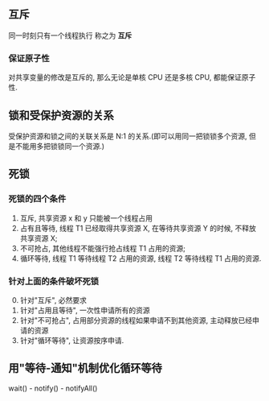 ## 互斥
同一时刻只有一个线程执行 称之为 **互斥**

### 保证原子性
对共享变量的修改是互斥的, 那么无论是单核 CPU 还是多核 CPU, 都能保证原子性.

## 锁和受保护资源的关系
受保护资源和锁之间的关联关系是 N:1 的关系.(即可以用同一把锁锁多个资源, 但是不能用多把锁锁同一个资源.)

## 死锁
### 死锁的四个条件
1. 互斥, 共享资源 x 和 y 只能被一个线程占用
2. 占有且等待, 线程 T1 已经取得共享资源 X, 在等待共享资源 Y 的时候, 不释放共享资源 X;
3. 不可抢占, 其他线程不能强行抢占线程 T1 占用的资源;
4. 循环等待, 线程 T1 等待线程 T2 占用的资源, 线程 T2 等待线程 T1 占用的资源.

### 针对上面的条件破坏死锁
0. 针对"互斥", 必然要求
1. 针对"占用且等待", 一次性申请所有的资源
2. 针对"不可抢占", 占用部分资源的线程如果申请不到其他资源, 主动释放已经申请的资源
3. 针对"循环等待", 让资源按序申请.

## 用"等待-通知"机制优化循环等待

wait() - notify() - notifyAll()


